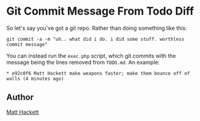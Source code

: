 # Git Commit Message From Todo Diff

So let's say you've got a git repo. Rather than doing something like this:

	git commit -a -m "uh.. what did i do. i did some stuff. worthless commit message"

You can instead run the `exec.php` script, which git commits with the message being the lines removed from `TODO.md`. An example:

	* e92c0f6 Matt Hackett make weapons faster; make them bounce off of walls (4 minutes ago)

## Author

[Matt Hackett](http://richtaur.com/)
